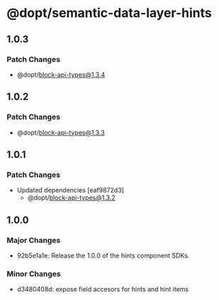 # @dopt/semantic-data-layer-hints

## 1.0.3

### Patch Changes

- @dopt/block-api-types@1.3.4

## 1.0.2

### Patch Changes

- @dopt/block-api-types@1.3.3

## 1.0.1

### Patch Changes

- Updated dependencies [eaf9872d3]
  - @dopt/block-api-types@1.3.2

## 1.0.0

### Major Changes

- 92b5e1a1e: Release the 1.0.0 of the hints component SDKs.

### Minor Changes

- d3480408d: expose field accesors for hints and hint items
